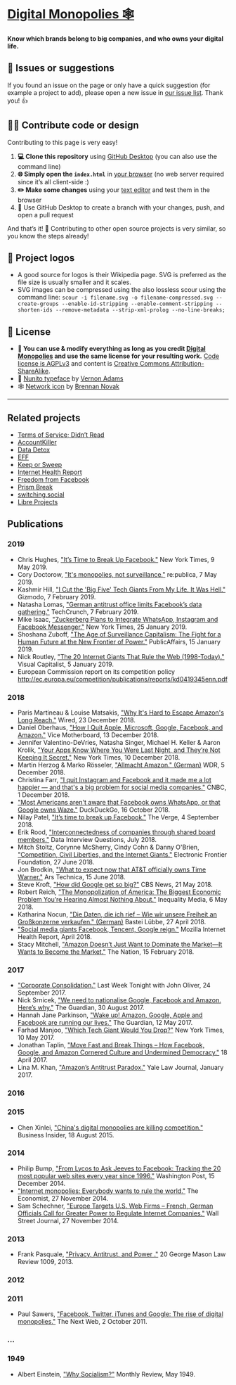 # [Digital Monopolies 🕸](https://monopolies.net)

**Know which brands belong to big companies, and who owns your digital life.**


## 🐛 Issues or suggestions

If you found an issue on the page or only have a quick suggestion (for example a project to add), please open a new issue in [our issue list](https://github.com/monopolies/monopolies.net/issues). Thank you! 👍


## 👩‍💻 Contribute code or design

Contributing to this page is very easy!

1. **💻 Clone this repository** using [GitHub Desktop](https://desktop.github.com) (you can also use the command line)
2. **🌐 Simply open the `index.html`** in [your browser](https://www.mozilla.org/firefox/) (no web server required since it’s all client-side :)
3. **✏️ Make some changes** using your [text editor](https://atom.io) and test them in the browser
4. 🚀 Use GitHub Desktop to create a branch with your changes, push, and open a pull request

And that’s it! 🎉 Contributing to other open source projects is very similar, so you know the steps already!


## 📐 Project logos

- A good source for logos is their Wikipedia page. SVG is preferred as the file size is usually smaller and it scales.
- SVG images can be compressed using the also lossless scour using the command line: `scour -i filename.svg -o filename-compressed.svg --create-groups --enable-id-stripping --enable-comment-stripping --shorten-ids --remove-metadata --strip-xml-prolog --no-line-breaks;`


## 📜 License

- **🔀 You can use & modify everything as long as you credit [Digital Monopolies](https://monopolies.net) and use the same license for your resulting work.** [Code license is AGPLv3](https://www.gnu.org/licenses/agpl-3.0.en.html) and content is [Creative Commons Attribution-ShareAlike](https://creativecommons.org/licenses/by-sa/4.0/).
- 📄 [Nunito typeface](https://github.com/vernnobile/NunitoFont) by [Vernon Adams](http://sansoxygen.com)
- 🕸 [Network icon](https://thenounproject.com/term/network/21266/) by [Brennan Novak](https://brennannovak.com)


-------------------------------------------


## Related projects
- [Terms of Service; Didn’t Read](https://tosdr.org)
- [AccountKiller](https://www.accountkiller.com)
- [Data Detox](https://datadetox.myshadow.org)
- [EFF](https://www.eff.org)
- [Keep or Sweep](http://keeporsweep.net)
- [Internet Health Report](https://internethealthreport.org)
- [Freedom from Facebook](https://freedomfromfb.com)
- [Prism Break](https://prism-break.org)
- [switching.social](https://switching.social)
- [Libre Projects](https://libreprojects.net)



## Publications

### 2019
- Chris Hughes, ["It’s Time to Break Up Facebook."](https://www.nytimes.com/2019/05/09/opinion/sunday/chris-hughes-facebook-zuckerberg.html) New York Times, 9 May 2019.
- Cory Doctorow, ["It's monopolies, not surveillance."](https://19.re-publica.com/en/session/its-monopolies-not-surveillance) re:publica, 7 May 2019.
- Kashmir Hill, ["I Cut the 'Big Five' Tech Giants From My Life. It Was Hell."](https://gizmodo.com/i-cut-the-big-five-tech-giants-from-my-life-it-was-hel-1831304194) Gizmodo, 7 February 2019.
- Natasha Lomas, ["German antitrust office limits Facebook’s data gathering."](https://techcrunch.com/2019/02/07/german-antitrust-office-limits-facebooks-data-gathering/) TechCrunch, 7 February 2019.
- Mike Isaac, ["Zuckerberg Plans to Integrate WhatsApp, Instagram and Facebook Messenger."](https://www.nytimes.com/2019/01/25/technology/facebook-instagram-whatsapp-messenger.html) New York Times, 25 January 2019.
- Shoshana Zuboff, ["The Age of Surveillance Capitalism: The Fight for a Human Future at the New Frontier of Power."](https://www.shoshanazuboff.com/new/) PublicAffairs, 15 January 2019.
- Nick Routley, ["The 20 Internet Giants That Rule the Web (1998-Today)."](https://www.visualcapitalist.com/20-internet-giants-rule-web/) Visual Capitalist, 5 January 2019.
 - European Commission report on its competition policy http://ec.europa.eu/competition/publications/reports/kd0419345enn.pdf

### 2018
- Paris Martineau & Louise Matsakis, ["Why It's Hard to Escape Amazon's Long Reach."](https://www.wired.com/story/why-hard-escape-amazons-long-reach/) Wired, 23 December 2018.
- Daniel Oberhaus, ["How I Quit Apple, Microsoft, Google, Facebook, and Amazon."](https://motherboard.vice.com/en_us/article/ev3qw7/how-to-quit-apple-microsoft-google-facebook-amazon) Vice Motherboard, 13 December 2018.
- Jennifer Valentino-DeVries, Natasha Singer, Michael H. Keller & Aaron Krolik, ["Your Apps Know Where You Were Last Night, and They’re Not Keeping It Secret."](https://www.nytimes.com/interactive/2018/12/10/business/location-data-privacy-apps.html) New York Times, 10 December 2018.
- Martin Herzog & Marko Rösseler, ["Allmacht Amazon." (German)](https://www1.wdr.de/fernsehen/die-story/sendungen/allmacht-amazon-100.html) WDR, 5 December 2018.
- Christina Farr, ["I quit Instagram and Facebook and it made me a lot happier — and that's a big problem for social media companies."](https://www.cnbc.com/2018/12/01/social-media-detox-christina-farr-quits-instagram-facebook.html) CNBC, 1 December 2018.
- ["Most Americans aren't aware that Facebook owns WhatsApp, or that Google owns Waze."](https://spreadprivacy.com/facebook-whatsapp/) DuckDuckGo, 16 October 2018.
- Nilay Patel, ["It’s time to break up Facebook."](https://www.theverge.com/2018/9/4/17816572/tim-wu-facebook-regulation-interview-curse-of-bigness-antitrust) The Verge, 4 September 2018.
- Erik Rood, ["Interconnectedness of companies through shared board members."](https://www.interviewqs.com/blog/board_members) Data Interview Questions, July 2018.
- Mitch Stoltz, Corynne McSherry, Cindy Cohn & Danny O'Brien, ["Competition, Civil Liberties, and the Internet Giants."](https://www.eff.org/deeplinks/2018/06/competition-civil-liberties-and-internet-giants) Electronic Frontier Foundation, 27 June 2018.
- Jon Brodkin, ["What to expect now that AT&T officially owns Time Warner."](https://arstechnica.com/information-technology/2018/06/what-to-expect-now-that-att-officially-owns-time-warner/) Ars Technica, 15 June 2018.
- Steve Kroft, ["How did Google get so big?"](https://www.cbsnews.com/news/how-did-google-get-so-big/) CBS News, 21 May 2018.
- Robert Reich, ["The Monopolization of America: The Biggest Economic Problem You’re Hearing Almost Nothing About."](http://robertreich.org/post/173655842990) Inequality Media, 6 May 2018.
- Katharina Nocun, ["Die Daten, die ich rief – Wie wir unsere Freiheit an Großkonzerne verkaufen." (German)](https://www.luebbe.de/bastei-luebbe/buecher/politik-und-gesellschaft/die-daten-die-ich-rief/id_6549526) Bastei Lübbe, 27 April 2018.
- ["Social media giants Facebook, Tencent, Google reign."](https://internethealthreport.org/2018/social-media-giants-facebook-tencent-google-reign/) Mozilla Internet Health Report, April 2018.
- Stacy Mitchell, ["Amazon Doesn’t Just Want to Dominate the Market—It Wants to Become the Market."](https://www.thenation.com/article/amazon-doesnt-just-want-to-dominate-the-market-it-wants-to-become-the-market/) The Nation, 15 February 2018.

### 2017
- ["Corporate Consolidation."](https://www.youtube.com/watch?v=00wQYmvfhn4) Last Week Tonight with John Oliver, 24 September 2017.
- Nick Srnicek, ["We need to nationalise Google, Facebook and Amazon. Here’s why."](https://www.theguardian.com/commentisfree/2017/aug/30/nationalise-google-facebook-amazon-data-monopoly-platform-public-interest) The Guardian, 30 August 2017.
- Hannah Jane Parkinson, ["Wake up! Amazon, Google, Apple and Facebook are running our lives."](https://www.theguardian.com/commentisfree/2017/may/12/wake-up-amazon-google-apple-facebook-run-our-lives) The Guardian, 12 May 2017.
- Farhad Manjoo, ["Which Tech Giant Would You Drop?"](https://www.nytimes.com/interactive/2017/05/10/technology/Ranking-Apple-Amazon-Facebook-Microsoft-Google.html)
New York Times, 10 May 2017.
- Jonathan Taplin, ["Move Fast and Break Things – How Facebook, Google, and Amazon Cornered Culture and Undermined Democracy."](https://www.jontaplin.com/the-book) 18 April 2017.
- Lina M. Khan, ["Amazon’s Antitrust Paradox."](https://www.yalelawjournal.org/note/amazons-antitrust-paradox) Yale Law Journal, January 2017.

### 2016

### 2015
- Chen Xinlei, ["China's digital monopolies are killing competition."](https://www.businessinsider.com/chinas-digital-monopolies-are-killing-competition-2015-8) Business Insider, 18 August 2015.

### 2014
- Philip Bump, ["From Lycos to Ask Jeeves to Facebook: Tracking the 20 most popular web sites every year since 1996."](https://www.washingtonpost.com/news/the-intersect/wp/2014/12/15/from-lycos-to-ask-jeeves-to-facebook-tracking-the-20-most-popular-web-sites-every-year-since-1996/) Washington Post, 15 December 2014.
- ["Internet monopolies: Everybody wants to rule the world."](https://www.economist.com/briefing/2014/11/27/everybody-wants-to-rule-the-world) The Economist, 27 November 2014.
- Sam Schechner, ["Europe Targets U.S. Web Firms – French, German Officials Call for Greater Power to Regulate Internet Companies."](https://www.wsj.com/articles/french-german-officials-call-for-fresh-look-at-internet-giants-1417110508) Wall Street Journal, 27 November 2014.

### 2013
- Frank Pasquale, ["Privacy, Antitrust, and Power
."](https://digitalcommons.law.umaryland.edu/fac_pubs/1343/) 20 George Mason Law Review 1009, 2013.

### 2012

### 2011
- Paul Sawers, ["Facebook, Twitter, iTunes and Google: The rise of digital monopolies."](https://thenextweb.com/insider/2011/10/02/facebook-twitter-itunes-and-google-the-rise-of-digital-monopolies/) The Next Web, 2 October 2011.

### …

### 1949
- Albert Einstein, ["Why Socialism?"](https://monthlyreview.org/2009/05/01/why-socialism/) Monthly Review, May 1949.
